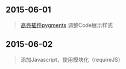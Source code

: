 ## 2015-06-01
> <a href="http://pygments.org/">高亮插件pygments</a>
> 调整Code展示样式 

## 2015-06-02
> 添加Javascript，使用模块化（requireJS）
